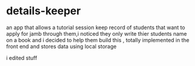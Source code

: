 # details-keeper

an app that allows a tutorial session keep record of students that want to apply for jamb through them,i noticed they only write thier students name
on a book and i decided to help them build this , totally implemented in the front end and stores data using local storage

i edited stuff
